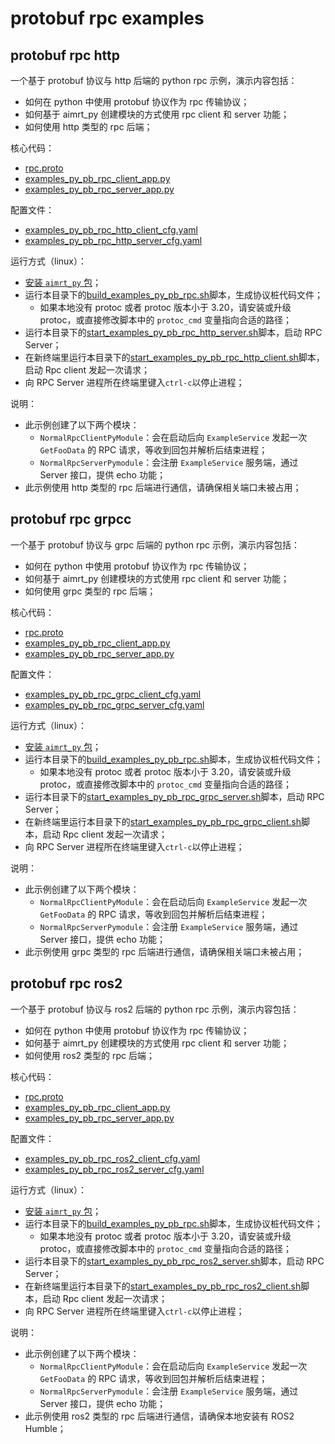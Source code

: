 # protobuf rpc examples


## protobuf rpc http


一个基于 protobuf 协议与 http 后端的 python rpc 示例，演示内容包括：
- 如何在 python 中使用 protobuf 协议作为 rpc 传输协议；
- 如何基于 aimrt_py 创建模块的方式使用 rpc client 和 server 功能；
- 如何使用 http 类型的 rpc 后端；


核心代码：
- [rpc.proto](../../../protocols/example/rpc.proto)
- [examples_py_pb_rpc_client_app.py](./examples_py_pb_rpc_client_app.py)
- [examples_py_pb_rpc_server_app.py](./examples_py_pb_rpc_server_app.py)


配置文件：
- [examples_py_pb_rpc_http_client_cfg.yaml](./cfg/examples_py_pb_rpc_http_client_cfg.yaml)
- [examples_py_pb_rpc_http_server_cfg.yaml](./cfg/examples_py_pb_rpc_http_server_cfg.yaml)



运行方式（linux）：
- [安装 `aimrt_py` 包](../../../../document/sphinx-cn/tutorials/quick_start/installation_py.md)；
- 运行本目录下的[build_examples_py_pb_rpc.sh](./build_examples_py_pb_rpc.sh)脚本，生成协议桩代码文件；
  - 如果本地没有 protoc 或者 protoc 版本小于 3.20，请安装或升级 protoc，或直接修改脚本中的 `protoc_cmd` 变量指向合适的路径；
- 运行本目录下的[start_examples_py_pb_rpc_http_server.sh](./start_examples_py_pb_rpc_http_server.sh)脚本，启动 RPC Server；
- 在新终端里运行本目录下的[start_examples_py_pb_rpc_http_client.sh](./start_examples_py_pb_rpc_http_client.sh)脚本，启动 Rpc client 发起一次请求；
- 向 RPC Server 进程所在终端里键入`ctrl-c`以停止进程；


说明：
- 此示例创建了以下两个模块：
  - `NormalRpcClientPyModule`：会在启动后向 `ExampleService` 发起一次 `GetFooData` 的 RPC 请求，等收到回包并解析后结束进程；
  - `NormalRpcServerPymodule`：会注册 `ExampleService` 服务端，通过 Server 接口，提供 echo 功能；
- 此示例使用 http 类型的 rpc 后端进行通信，请确保相关端口未被占用；



## protobuf rpc grpcc


一个基于 protobuf 协议与 grpc 后端的 python rpc 示例，演示内容包括：
- 如何在 python 中使用 protobuf 协议作为 rpc 传输协议；
- 如何基于 aimrt_py 创建模块的方式使用 rpc client 和 server 功能；
- 如何使用 grpc 类型的 rpc 后端；


核心代码：
- [rpc.proto](../../../protocols/example/rpc.proto)
- [examples_py_pb_rpc_client_app.py](./examples_py_pb_rpc_client_app.py)
- [examples_py_pb_rpc_server_app.py](./examples_py_pb_rpc_server_app.py)


配置文件：
- [examples_py_pb_rpc_grpc_client_cfg.yaml](./cfg/examples_py_pb_rpc_grpc_client_cfg.yaml)
- [examples_py_pb_rpc_grpc_server_cfg.yaml](./cfg/examples_py_pb_rpc_grpc_server_cfg.yaml)



运行方式（linux）：
- [安装 `aimrt_py` 包](../../../../document/sphinx-cn/tutorials/quick_start/installation_py.md)；
- 运行本目录下的[build_examples_py_pb_rpc.sh](./build_examples_py_pb_rpc.sh)脚本，生成协议桩代码文件；
  - 如果本地没有 protoc 或者 protoc 版本小于 3.20，请安装或升级 protoc，或直接修改脚本中的 `protoc_cmd` 变量指向合适的路径；
- 运行本目录下的[start_examples_py_pb_rpc_grpc_server.sh](./start_examples_py_pb_rpc_grpc_server.sh)脚本，启动 RPC Server；
- 在新终端里运行本目录下的[start_examples_py_pb_rpc_grpc_client.sh](./start_examples_py_pb_rpc_grpc_client.sh)脚本，启动 Rpc client 发起一次请求；
- 向 RPC Server 进程所在终端里键入`ctrl-c`以停止进程；


说明：
- 此示例创建了以下两个模块：
  - `NormalRpcClientPyModule`：会在启动后向 `ExampleService` 发起一次 `GetFooData` 的 RPC 请求，等收到回包并解析后结束进程；
  - `NormalRpcServerPymodule`：会注册 `ExampleService` 服务端，通过 Server 接口，提供 echo 功能；
- 此示例使用 grpc 类型的 rpc 后端进行通信，请确保相关端口未被占用；



## protobuf rpc ros2



一个基于 protobuf 协议与 ros2 后端的 python rpc 示例，演示内容包括：
- 如何在 python 中使用 protobuf 协议作为 rpc 传输协议；
- 如何基于 aimrt_py 创建模块的方式使用 rpc client 和 server 功能；
- 如何使用 ros2 类型的 rpc 后端；


核心代码：
- [rpc.proto](../../../protocols/example/rpc.proto)
- [examples_py_pb_rpc_client_app.py](./examples_py_pb_rpc_client_app.py)
- [examples_py_pb_rpc_server_app.py](./examples_py_pb_rpc_server_app.py)


配置文件：
- [examples_py_pb_rpc_ros2_client_cfg.yaml](./cfg/examples_py_pb_rpc_ros2_client_cfg.yaml)
- [examples_py_pb_rpc_ros2_server_cfg.yaml](./cfg/examples_py_pb_rpc_ros2_server_cfg.yaml)



运行方式（linux）：
- [安装 `aimrt_py` 包](../../../../document/sphinx-cn/tutorials/quick_start/installation_py.md)；
- 运行本目录下的[build_examples_py_pb_rpc.sh](./build_examples_py_pb_rpc.sh)脚本，生成协议桩代码文件；
  - 如果本地没有 protoc 或者 protoc 版本小于 3.20，请安装或升级 protoc，或直接修改脚本中的 `protoc_cmd` 变量指向合适的路径；
- 运行本目录下的[start_examples_py_pb_rpc_ros2_server.sh](./start_examples_py_pb_rpc_ros2_server.sh)脚本，启动 RPC Server；
- 在新终端里运行本目录下的[start_examples_py_pb_rpc_ros2_client.sh](./start_examples_py_pb_rpc_ros2_client.sh)脚本，启动 Rpc client 发起一次请求；
- 向 RPC Server 进程所在终端里键入`ctrl-c`以停止进程；


说明：
- 此示例创建了以下两个模块：
  - `NormalRpcClientPyModule`：会在启动后向 `ExampleService` 发起一次 `GetFooData` 的 RPC 请求，等收到回包并解析后结束进程；
  - `NormalRpcServerPymodule`：会注册 `ExampleService` 服务端，通过 Server 接口，提供 echo 功能；
- 此示例使用 ros2 类型的 rpc 后端进行通信，请确保本地安装有 ROS2 Humble；
